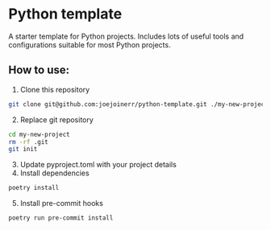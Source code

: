 # Python template

A starter template for Python projects. Includes lots of useful tools and configurations suitable for most Python 
projects.

## How to use:

1. Clone this repository

```bash
git clone git@github.com:joejoinerr/python-template.git ./my-new-project
```

2. Replace git repository

```bash
cd my-new-project
rm -rf .git
git init
```

3. Update pyproject.toml with your project details
4. Install dependencies

```bash
poetry install
```

5. Install pre-commit hooks

```bash
poetry run pre-commit install
```

